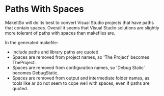 Paths With Spaces
=================

MakeItSo will do its best to convert Visual Studio projects that have paths that contain spaces. Overall it seems that Visual Studio solutions are slightly more tolerant of paths with spaces than makefiles are.

In the generated makefile:
* Include paths and library paths are quoted.
* Spaces are removed from project names, so 'The Project' becomes TheProject.
* Spaces are removed from configuration names, so 'Debug Static' becomes DebugStatic.
* Spaces are removed from output and intermediate folder names, as tools like ar do not seem to cope well with spaces, even if paths are quoted.
